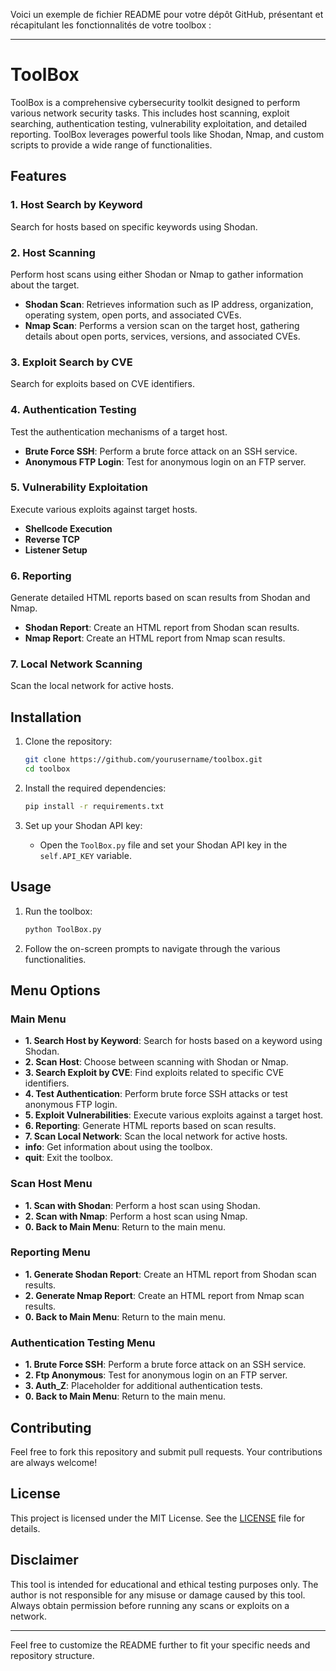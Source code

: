 Voici un exemple de fichier README pour votre dépôt GitHub, présentant et récapitulant les fonctionnalités de votre toolbox :

---

# ToolBox

ToolBox is a comprehensive cybersecurity toolkit designed to perform various network security tasks. This includes host scanning, exploit searching, authentication testing, vulnerability exploitation, and detailed reporting. ToolBox leverages powerful tools like Shodan, Nmap, and custom scripts to provide a wide range of functionalities.

## Features

### 1. Host Search by Keyword
Search for hosts based on specific keywords using Shodan.

### 2. Host Scanning
Perform host scans using either Shodan or Nmap to gather information about the target.

- **Shodan Scan**: Retrieves information such as IP address, organization, operating system, open ports, and associated CVEs.
- **Nmap Scan**: Performs a version scan on the target host, gathering details about open ports, services, versions, and associated CVEs.

### 3. Exploit Search by CVE
Search for exploits based on CVE identifiers.

### 4. Authentication Testing
Test the authentication mechanisms of a target host.

- **Brute Force SSH**: Perform a brute force attack on an SSH service.
- **Anonymous FTP Login**: Test for anonymous login on an FTP server.

### 5. Vulnerability Exploitation
Execute various exploits against target hosts.

- **Shellcode Execution**
- **Reverse TCP**
- **Listener Setup**

### 6. Reporting
Generate detailed HTML reports based on scan results from Shodan and Nmap.

- **Shodan Report**: Create an HTML report from Shodan scan results.
- **Nmap Report**: Create an HTML report from Nmap scan results.

### 7. Local Network Scanning
Scan the local network for active hosts.

## Installation

1. Clone the repository:
    ```bash
    git clone https://github.com/yourusername/toolbox.git
    cd toolbox
    ```

2. Install the required dependencies:
    ```bash
    pip install -r requirements.txt
    ```

3. Set up your Shodan API key:
    - Open the `ToolBox.py` file and set your Shodan API key in the `self.API_KEY` variable.

## Usage

1. Run the toolbox:
    ```bash
    python ToolBox.py
    ```

2. Follow the on-screen prompts to navigate through the various functionalities.

## Menu Options

### Main Menu
- **1. Search Host by Keyword**: Search for hosts based on a keyword using Shodan.
- **2. Scan Host**: Choose between scanning with Shodan or Nmap.
- **3. Search Exploit by CVE**: Find exploits related to specific CVE identifiers.
- **4. Test Authentication**: Perform brute force SSH attacks or test anonymous FTP login.
- **5. Exploit Vulnerabilities**: Execute various exploits against a target host.
- **6. Reporting**: Generate HTML reports based on scan results.
- **7. Scan Local Network**: Scan the local network for active hosts.
- **info**: Get information about using the toolbox.
- **quit**: Exit the toolbox.

### Scan Host Menu
- **1. Scan with Shodan**: Perform a host scan using Shodan.
- **2. Scan with Nmap**: Perform a host scan using Nmap.
- **0. Back to Main Menu**: Return to the main menu.

### Reporting Menu
- **1. Generate Shodan Report**: Create an HTML report from Shodan scan results.
- **2. Generate Nmap Report**: Create an HTML report from Nmap scan results.
- **0. Back to Main Menu**: Return to the main menu.

### Authentication Testing Menu
- **1. Brute Force SSH**: Perform a brute force attack on an SSH service.
- **2. Ftp Anonymous**: Test for anonymous login on an FTP server.
- **3. Auth_Z**: Placeholder for additional authentication tests.
- **0. Back to Main Menu**: Return to the main menu.

## Contributing

Feel free to fork this repository and submit pull requests. Your contributions are always welcome!

## License

This project is licensed under the MIT License. See the [LICENSE](LICENSE) file for details.

## Disclaimer

This tool is intended for educational and ethical testing purposes only. The author is not responsible for any misuse or damage caused by this tool. Always obtain permission before running any scans or exploits on a network.

---

Feel free to customize the README further to fit your specific needs and repository structure.

